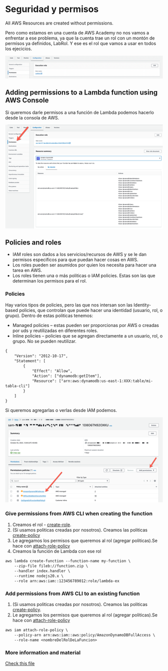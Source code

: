 # Seguridad y permisos

All AWS Resources are created without permissions.

Pero como estamos en una cuenta de AWS Academy no nos vamos a enfrentar a ese problema, ya que la cuenta trae un rol con un montón de permisos ya definidos, LabRol. Y ese es el rol que vamos a usar en todos los ejecicios.

![images](./images/aws-academy-role.png)

## Adding permissions to a Lambda function using AWS Console

Si queremos darle permisos a una función de Lambda podemos hacerlo desde la consola de AWS.

![images](./images/01.png)

## Policies and roles

- IAM roles son dados a los servicios/recursos de AWS y se le dan permisos especificos para que puedan hacer cosas en AWS.
- Los roles pueden ser asumidos por quien los necesita para hacer una tarea en AWS.
- Los roles tienen una o más politicas o IAM policies. Estas son las que determinan los permisos para el rol.

### Policies

Hay varios tipos de policies, pero las que nos intersan son las Identity-based policies, que controlan que puede hacer una identidad (usuario, rol, o grupo).
Dentro de estas politicas tenemos:

- Managed policies – estas pueden ser proporcionas por AWS o creadas por uds y reutilizadas en diferentes roles.
- Inline policies – policies que se agregan directamente a un usuario, rol, o grupo. No se pueden reutilizar.

```
{
    "Version": "2012-10-17",
    "Statement": [
        {
            "Effect": "Allow",
            "Action": ["dynamodb:getItem"],
            "Resource": ["arn:aws:dynamodb:us-east-1:XXX:table/mi-tabla-cli"]
        }
    ]
}
```

Si queremos agregarlas o verlas desde IAM podemos.

![images](./images/roles.png)

### Give permissions from AWS CLI when creating the function

1. Creamos el rol - [create-role](https://awscli.amazonaws.com/v2/documentation/api/latest/reference/iam/create-role.html).
2. (Si usamos politicas creadas por nosotros). Creamos las politicas [create-policy](https://awscli.amazonaws.com/v2/documentation/api/latest/reference/iam/create-policy.html)
3. Le agregamos los permisos que queremos al rol (agregar politicas).Se hace con [attach-role-policy](https://awscli.amazonaws.com/v2/documentation/api/latest/reference/iam/attach-role-policy.html)
4. Creamos la función de Lambda con ese rol

```
aws lambda create-function --function-name my-function \
    --zip-file fileb://function.zip \
    --handler index.handler \
    --runtime nodejs20.x \
    --role arn:aws:iam::123456789012:role/lambda-ex
```

### Add permissions from AWS CLI to an existing function

1. (Si usamos politicas creadas por nosotros). Creamos las politicas [create-policy](https://awscli.amazonaws.com/v2/documentation/api/latest/reference/iam/create-policy.html).
2. Le agregamos los permisos que queremos al rol (agregar politicas).Se hace con [attach-role-policy](https://awscli.amazonaws.com/v2/documentation/api/latest/reference/iam/attach-role-policy.html)

```
aws iam attach-role-policy \
    --policy-arn arn:aws:iam::aws:policy/AmazonDynamoDBFullAccess \
    --role-name <nombreDelRolDeLaFuncion>
```

### More information and material

[Check this file](materiales.md)
